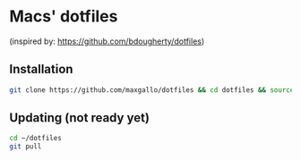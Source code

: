 # Macs' dotfiles
(inspired by: https://github.com/bdougherty/dotfiles)

## Installation

```bash
git clone https://github.com/maxgallo/dotfiles && cd dotfiles && source install.sh
```

## Updating (not ready yet)
```bash
cd ~/dotfiles
git pull
```
